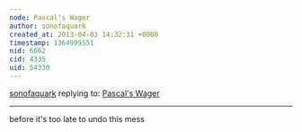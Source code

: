 ```yaml
---
node: Pascal's Wager
author: sonofaquark
created_at: 2013-04-03 14:32:31 +0000
timestamp: 1364999551
nid: 6662
cid: 4335
uid: 54330
---
```




[sonofaquark](../profile/sonofaquark) replying to: [Pascal's Wager](../notes/sonofaquark/4-3-2013/pascals-wager)

----
before it's too late to undo this mess